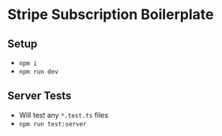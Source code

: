 # Stripe Subscription Boilerplate

## Setup
- `npm i`
- `npm run dev`

## Server Tests
- Will test any `*.test.ts` files
- `npm run test:server`

